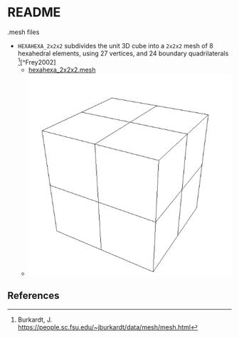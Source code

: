 # README

.mesh files

* `HEXAHEXA_2x2x2` subdivides the unit 3D cube into a `2x2x2` mesh of 8 hexahedral elements, using 27 vertices, and 24 boundary quadrilaterals [^Burkardt][^Frey2002]
  * [hexahexa_2x2x2.mesh](hexahexa_2x2x2.mesh)
  * ![hexahexa_2x2x2](fig/hexahexa_2x2x2.png)

## References

[^Frey2001]: Frey, P. MEDIT: An interactive mesh visualization software, Technical Report RT-0253, Institut National de Recherche en Informatique et en Automatique, 03 December 2001.
[^Burkardt]: Burkardt, J. https://people.sc.fsu.edu/~jburkardt/data/mesh/mesh.html
